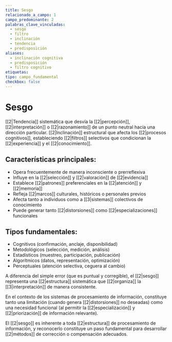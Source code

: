```yaml
---
title: Sesgo
relacionado_a_campo: 1
campo_predominante: 2
palabras_clave_vinculadas:
  - sesgo
  - filtro
  - inclinación
  - tendencia
  - predisposición
aliases:
  - inclinación cognitiva
  - predisposición
  - filtro cognitivo
etiquetas: 
tipo: campo_fundamental
checkbox: false
---
```

# Sesgo

[[2|Tendencia]] sistemática que desvía la [[2|percepción]], [[2|interpretación]] o [[2|razonamiento]] de un punto neutral hacia una dirección particular. [[2|Inclinación]] estructural que afecta los [[2|procesos cognitivos]], estableciendo [[2|filtros]] selectivos que condicionan la [[2|experiencia]] y el [[2|conocimiento]].

## Características principales:

- Opera frecuentemente de manera inconsciente o prerreflexiva
- Influye en la [[2|selección]] y [[2|valoración]] de [[2|evidencia]]
- Establece [[2|patrones]] preferenciales en la [[2|atención]] y [[2|memoria]]
- Refleja [[2|marcos]] culturales, históricos o personales previos
- Afecta tanto a individuos como a [[3|sistemas]] colectivos de conocimiento
- Puede generar tanto [[2|distorsiones]] como [[2|especializaciones]] funcionales

## Tipos fundamentales:

- Cognitivos (confirmación, anclaje, disponibilidad)
- Metodológicos (selección, medición, análisis)
- Estadísticos (muestreo, participación, publicación)
- Algorítmicos (datos, representación, optimización)
- Perceptuales (atención selectiva, ceguera al cambio)

A diferencia del simple error (que es puntual y corregible), el [[2|sesgo]] representa una [[2|estructura]] sistemática que [[2|organiza]] la [[3|interpretación]] de manera consistente. 

En el contexto de los sistemas de procesamiento de información, constituye tanto una limitación (cuando genera [[2|distorsiones]] no deseadas) como una necesidad funcional (al permitir la [[2|especialización]] y [[2|priorización]] de información relevante).

El [[2|sesgo]] es inherente a toda [[2|estructura]] de procesamiento de información, y reconocerlo constituye un paso fundamental para desarrollar [[2|métodos]] de corrección o compensación adecuados.
